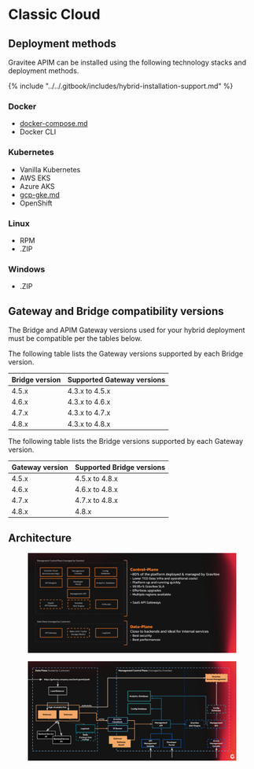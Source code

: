 # Classic Cloud

## Deployment methods

Gravitee APIM can be installed using the following technology stacks and deployment methods.

{% include "../../.gitbook/includes/hybrid-installation-support.md" %}

### Docker

* [docker-compose.md](docker/docker-compose.md "mention")
* Docker CLI

### Kubernetes

* Vanilla Kubernetes
* AWS EKS
* Azure AKS
* [gcp-gke.md](kubernetes/gcp-gke.md "mention")
* OpenShift

### Linux

* RPM
* .ZIP

### Windows

* .ZIP

## Gateway and Bridge compatibility versions

The Bridge and APIM Gateway versions used for your hybrid deployment must be compatible per the tables below.

The following table lists the Gateway versions supported by each Bridge version.

| Bridge version | Supported Gateway versions |
| -------------- | -------------------------- |
| 4.5.x          | 4.3.x to 4.5.x             |
| 4.6.x          | 4.3.x to 4.6.x             |
| 4.7.x          | 4.3.x to 4.7.x             |
| 4.8.x          | 4.3.x to 4.8.x             |

The following table lists the Bridge versions supported by each Gateway version.

| Gateway version | Supported Bridge versions |
| --------------- | ------------------------- |
| 4.5.x           | 4.5.x to 4.8.x            |
| 4.6.x           | 4.6.x to 4.8.x            |
| 4.7.x           | 4.7.x to 4.8.x            |
| 4.8.x           | 4.8.x                     |

## Architecture

<figure><img src="../../.gitbook/assets/image (27).png" alt=""><figcaption></figcaption></figure>

<figure><img src="../../.gitbook/assets/image (28).png" alt=""><figcaption></figcaption></figure>
